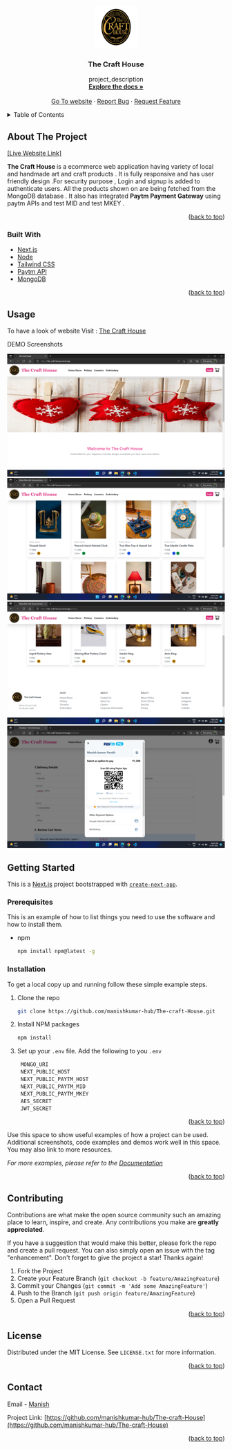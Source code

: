 <div id="top"></div>
<!--
*** Thanks for checking out the Best-README-Template. If you have a suggestion
*** that would make this better, please fork the repo and create a pull request
*** or simply open an issue with the tag "enhancement".
*** Don't forget to give the project a star!
*** Thanks again! Now go create something AMAZING! :D
-->



<!-- PROJECT SHIELDS -->
<!--
*** I'm using markdown "reference style" links for readability.
*** Reference links are enclosed in brackets [ ] instead of parentheses ( ).
*** See the bottom of this document for the declaration of the reference variables
*** for contributors-url, forks-url, etc. This is an optional, concise syntax you may use.
*** https://www.markdownguide.org/basic-syntax/#reference-style-links
-->
<!-- [![Contributors][contributors-shield]][contributors-url]
[![Forks][forks-shield]][forks-url]
[![Stargazers][stars-shield]][stars-url]
[![Issues][issues-shield]][issues-url]
[![MIT License][license-shield]][license-url]
[![LinkedIn][linkedin-shield]][linkedin-url] -->



<!-- PROJECT LOGO -->
<br />
<div align="center">
  <a href="https://github.com/manishkumar-hub/The-craft-House">
    <img src="public/logo.png" alt="Logo" width="100" height="100">
  </a>

<h3 align="center">The Craft House</h3>

  <p align="center">
    project_description
    <br />
    <a href="https://github.com/manishkumar-hub/The-craft-House"><strong>Explore the docs »</strong></a>
    <br />
    <br />
    <a href="https://the-craft-house.vercel.app/">Go To website</a>
    ·
    <a href="https://github.com/manishkumar-hub/The-craft-House/issues">Report Bug</a>
    ·
    <a href="https://github.com/manishkumar-hub/The-craft-House/issues">Request Feature</a>
  </p>
</div>



<!-- TABLE OF CONTENTS -->
<details>
  <summary>Table of Contents</summary>
  <ol>
    <li>
      <a href="#about-the-project">About The Project</a>
      <ul>
        <li><a href="#built-with">Built With</a></li>
      </ul>
    </li>
    <li><a href="#usage">Usage</a></li>
    <li>
      <a href="#getting-started">Getting Started</a>
      <ul>
        <li><a href="#prerequisites">Prerequisites</a></li>
        <li><a href="#installation">Installation</a></li>
      </ul>
    </li>
    <li><a href="#contributing">Contributing</a></li>
    <li><a href="#license">License</a></li>
    <li><a href="#contact">Contact</a></li>
    <li><a href="#acknowledgments">Acknowledgments</a></li>
  </ol>
</details>



<!-- ABOUT THE PROJECT -->
## About The Project

[[Live Website Link]](https://the-craft-house.vercel.app/)

<b>The Craft House </b> is a ecommerce web application having variety of local and handmade art and craft products . It is fully responsive and has user friendly design .For security purpose , Login and signup is added to authenticate users. All the products shown on are being  fetched from the MongoDB database . It also has integrated <b>Paytm Payment Gateway</b> using paytm APIs and test MID and test MKEY . 


<p align="right">(<a href="#top">back to top</a>)</p>



### Built With

* [Next.js](https://nextjs.org/)
* [Node](https://nodejs.org/en/docs/)
* [Tailwind CSS](https://tailwindcss.com/)
* [Paytm API](https://business.paytm.com/docs/js-checkout/)
* [MongoDB](https://www.mongodb.com/)

<p align="right">(<a href="#top">back to top</a>)</p>


<!-- USAGE EXAMPLES -->
## Usage
To have a look of website Visit : <a href='https://the-craft-house.vercel.app/'>The Craft House </a>

DEMO Screenshots 

<img src="Screenshots/Screenshot (14).png" alt="im" >
<br>

<img src="Screenshots/Screenshot (15).png" alt="im" >
<img src="Screenshots/Screenshot (16).png" alt="im" >
<img src="Screenshots/Screenshot (17).png" alt="im" >


<!-- GETTING STARTED -->
## Getting Started

This is a [Next.js](https://nextjs.org/) project bootstrapped with [`create-next-app`](https://github.com/vercel/next.js/tree/canary/packages/create-next-app).


### Prerequisites

This is an example of how to list things you need to use the software and how to install them.
* npm
  ```sh
  npm install npm@latest -g
  ```

### Installation
To get a local copy up and running follow these simple example steps.

1. Clone the repo
   ```sh
   git clone https://github.com/manishkumar-hub/The-craft-House.git
   ```
2. Install NPM packages
   ```sh
   npm install
   ```
3. Set up your  `.env` file. Add the following to you `.env `
   ```js
    MONGO_URI 
    NEXT_PUBLIC_HOST 
    NEXT_PUBLIC_PAYTM_HOST
    NEXT_PUBLIC_PAYTM_MID
    NEXT_PUBLIC_PAYTM_MKEY 
    AES_SECRET
    JWT_SECRET 
   ```

<p align="right">(<a href="#top">back to top</a>)</p>





Use this space to show useful examples of how a project can be used. Additional screenshots, code examples and demos work well in this space. You may also link to more resources.

_For more examples, please refer to the [Documentation](https://example.com)_

<p align="right">(<a href="#top">back to top</a>)</p>


<!-- CONTRIBUTING -->
## Contributing

Contributions are what make the open source community such an amazing place to learn, inspire, and create. Any contributions you make are **greatly appreciated**.

If you have a suggestion that would make this better, please fork the repo and create a pull request. You can also simply open an issue with the tag "enhancement".
Don't forget to give the project a star! Thanks again!

1. Fork the Project
2. Create your Feature Branch (`git checkout -b feature/AmazingFeature`)
3. Commit your Changes (`git commit -m 'Add some AmazingFeature'`)
4. Push to the Branch (`git push origin feature/AmazingFeature`)
5. Open a Pull Request

<p align="right">(<a href="#top">back to top</a>)</p>



<!-- LICENSE -->
## License

Distributed under the MIT License. See `LICENSE.txt` for more information.

<p align="right">(<a href="#top">back to top</a>)</p>



<!-- CONTACT -->
## Contact

Email  -  <a href="mailto:manishkumarpandit12@gmail.com">Manish </a>

Project Link: [https://github.com/manishkumar-hub/The-craft-House](https://github.com/manishkumar-hub/The-craft-House)

<p align="right">(<a href="#top">back to top</a>)</p>
